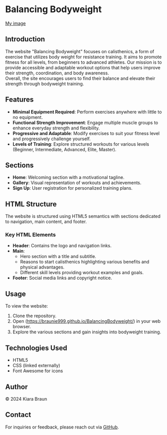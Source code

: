 # Balancing Bodyweight

[My image](../BalancingBodyweight/assets/images/buggedresponsive-display.pngimages/bugged)

## Introduction

The website "Balancing Bodyweight" focuses on calisthenics, a form of exercise that utilizes body weight for resistance training. It aims to promote fitness for all levels, from beginners to advanced athletes. Our mission is to provide accessible and adaptable workout options that help users improve their strength, coordination, and body awareness.  
Overall, the site encourages users to find their balance and elevate their strength through bodyweight training.

## Features  

- **Minimal Equipment Required**: Perform exercises anywhere with little to no equipment.  
- **Functional Strength Improvement**: Engage multiple muscle groups to enhance everyday strength and flexibility.  
- **Progressive and Adaptable**: Modify exercises to suit your fitness level and progressively challenge yourself.  
- **Levels of Training**: Explore structured workouts for various levels (Beginner, Intermediate, Advanced, Elite, Master).  

## Sections  

- **Home**: Welcoming section with a motivational tagline.  
- **Gallery**: Visual representation of workouts and achievements.  
- **Sign Up**: User registration for personalized training plans.  

## HTML Structure  

The website is structured using HTML5 semantics with sections dedicated to navigation, main content, and footer.  

### Key HTML Elements  

- **Header**: Contains the logo and navigation links.  
- **Main**:  
  - Hero section with a title and subtitle.  
  - Reasons to start calisthenics highlighting various benefits and physical advantages.  
  - Different skill levels providing workout examples and goals.  
- **Footer**: Social media links and copyright notice.  

## Usage  

To view the website:  

1. Clone the repository.  
2. Open (<https://braunie999.github.io/BalancingBodyweight/>) in your web browser.  
3. Explore the various sections and gain insights into bodyweight training.  

## Technologies Used  

- HTML5  
- CSS (linked externally)  
- Font Awesome for icons  

## Author  

© 2024 Kiara Braun  

## Contact  

For inquiries or feedback, please reach out via [GitHub](https://github.com/braunie999).  

